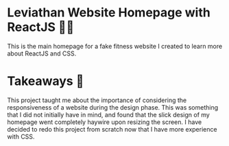 # Leviathan Website Homepage with ReactJS 🏋️‍♀️

This is the main homepage for a fake fitness website I created to learn more about ReactJS and CSS.

# Takeaways 🗿

This project taught me about the importance of considering the responsiveness of a website during the design phase. This was something that 
I did not initially have in mind, and found that the slick design of my homepage went completely haywire upon resizing the screen. I have decided
to redo this project from scratch now that I have more experience with CSS. 
